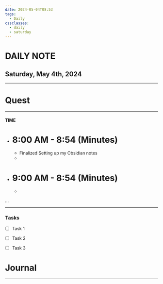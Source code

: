 ```yaml
---
date: 2024-05-04T08:53
tags:
  - Daily
cssclasses:
  - daily
  - saturday
---
```

# DAILY NOTE
## Saturday, May 4th, 2024
***
# Quest
---
#### TIME
- # 8:00 AM - 8:54 (Minutes)
	- Finalized Setting up my Obsidian notes
	- 

- # 9:00 AM - 8:54 (Minutes)
	- 

...
***
### Tasks
- [ ] Task 1
- [ ] Task 2
- [ ] Task 3




# Journal
---
